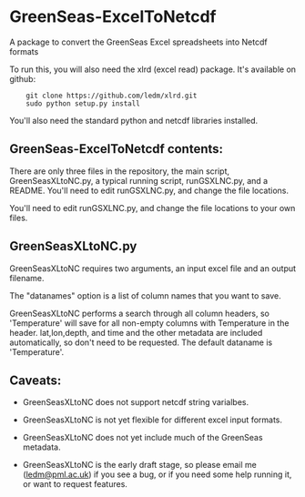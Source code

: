 GreenSeas-ExcelToNetcdf
=======================

A package to convert the GreenSeas Excel spreadsheets into Netcdf formats

To run this, you will also need the xlrd (excel read) package. It's available on github:

		git clone https://github.com/ledm/xlrd.git
		sudo python setup.py install

You'll also need the standard python and netcdf libraries installed.



GreenSeas-ExcelToNetcdf contents:
---------------------------------

There are only three files in the repository, the main script, GreenSeasXLtoNC.py, a typical running script, runGSXLNC.py, and a README. You'll need to edit runGSXLNC.py, and change the file locations. 

You'll need to edit runGSXLNC.py, and change the file locations to your own files.


GreenSeasXLtoNC.py
------------------
GreenSeasXLtoNC requires two arguments, an input excel file and an output filename.

The "datanames" option is a list of column names that you want to save.

GreenSeasXLtoNC performs a search through all column headers, so 'Temperature' will save for all non-empty columns with Temperature in the header.
lat,lon,depth, and time and the other metadata are included automatically, so don't need to be requested.
The default dataname is 'Temperature'.




Caveats:
--------
* GreenSeasXLtoNC does not support netcdf string varialbes.

* GreenSeasXLtoNC is not yet flexible for different excel input formats.

* GreenSeasXLtoNC does not yet include much of the GreenSeas metadata.

* GreenSeasXLtoNC is the early draft stage, so please email me (ledm@pml.ac.uk) if you see a bug, or if you need some help running it, or want to request features. 


